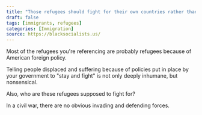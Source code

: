 ```yaml
---
title: "Those refugees should fight for their own countries rather than flee and come here. They're cowards and just want job opportunities."
draft: false
tags: [immigrants, refugees]
categories: [Immigration]
source: https://blacksocialists.us/
---
```


Most of the refugees you're referencing are probably refugees because of American foreign policy.  
  
Telling people displaced and suffering because of policies put in place by your government to "stay and fight" is not only deeply inhumane, but nonsensical.  
  
Also, who are these refugees supposed to fight for?  
  
In a civil war, there are no obvious invading and defending forces.

